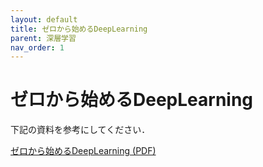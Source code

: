 ```yaml
---
layout: default
title: ゼロから始めるDeepLearning
parent: 深層学習
nav_order: 1
---
```


# ゼロから始めるDeepLearning

下記の資料を参考にしてください．

[ゼロから始めるDeepLearning (PDF)](https://www.ailab.ics.keio.ac.jp/b4_induction_training/docs/dl/dl_fromscratch.pdf)








